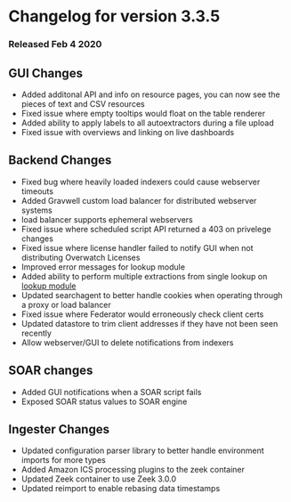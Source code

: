 # Changelog for version 3.3.5
  
### Released Feb 4 2020

## GUI Changes
* Added additonal API and info on resource pages, you can now see the pieces of text and CSV resources
* Fixed issue where empty tooltips would float on the table renderer
* Added ability to apply labels to all autoextractors during a file upload
* Fixed issue with overviews and linking on live dashboards

## Backend Changes
* Fixed bug where heavily loaded indexers could cause webserver timeouts
* Added Gravwell custom load balancer for distributed webserver systems
 * load balancer supports ephemeral webservers
* Fixed issue where scheduled script API returned a 403 on privelege changes
* Fixed issue where license handler failed to notify GUI when not distributing Overwatch Licenses
* Improved error messages for lookup module
* Added ability to perform multiple extractions from single lookup on [lookup module](/search/lookup/lookup.md)
* Updated searchagent to better handle cookies when operating through a proxy or load balancer
* Fixed issue where Federator would erroneously check client certs
* Updated datastore to trim client addresses if they have not been seen recently
* Allow webserver/GUI to delete notifications from indexers

## SOAR changes
* Added GUI notifications when a SOAR script fails
* Exposed SOAR status values to SOAR engine

## Ingester Changes
* Updated configuration parser library to better handle environment imports for more types
* Added Amazon ICS processing plugins to the zeek container
* Updated Zeek container to use Zeek 3.0.0
* Updated reimport to enable rebasing data timestamps
